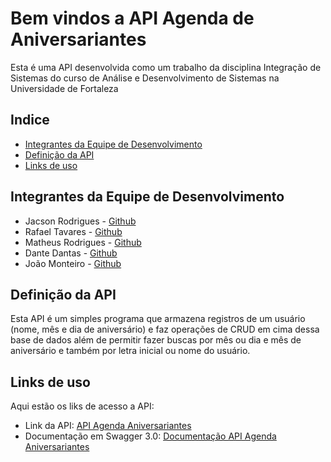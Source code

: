 # Bem vindos a API Agenda de Aniversariantes
Esta é uma API desenvolvida como um trabalho da disciplina Integração de Sistemas do curso de Análise e Desenvolvimento de Sistemas na Universidade de Fortaleza

## Indice
  - [Integrantes da Equipe de Desenvolvimento](#integrantes-da-equipe-de-desenvolvimento)
  - [Definição da API](#definição-da-api)
  - [Links de uso](#links-de-uso)

## Integrantes da Equipe de Desenvolvimento
- Jacson Rodrigues - [Github](https://github.com/jacksrm)
- Rafael Tavares - [Github](https://github.com/RafaelD3v)
- Matheus Rodrigues - [Github](https://github.com/Mayh6m)
- Dante Dantas - [Github](https://github.com/Dantedod)
- João Monteiro - [Github](https://github.com/joaomonteiroSN)

## Definição da API
Esta API é um simples programa que armazena registros de um usuário (nome, mês e dia de aniversário) e faz operações de CRUD em cima dessa base de dados além de permitir fazer buscas por mês ou dia e mês de aniversário e também por letra inicial ou nome do usuário.

## Links de uso
Aqui estão os liks de acesso a API: 

- Link da API: [API Agenda Aniversariantes](https://agendaaniversariantesapi.herokuapp.com/)
- Documentação em Swagger 3.0: [Documentação API Agenda Aniversariantes](https://agendaaniversariantesapi.herokuapp.com/api-docs)
